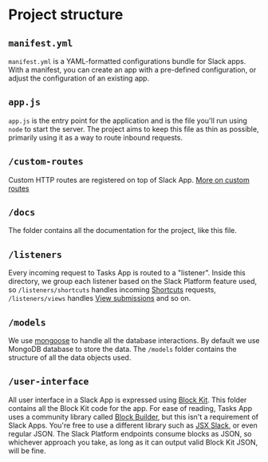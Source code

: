 # Project structure

## `manifest.yml`

`manifest.yml` is a YAML-formatted configurations bundle for Slack apps. With a manifest, you can create an app with a pre-defined configuration, or adjust the configuration of an existing app.


## `app.js`

`app.js` is the entry point for the application and is the file you'll run using `node` to start the server. The project aims to keep this file as thin as possible, primarily using it as a way to route inbound requests.


## `/custom-routes`

Custom HTTP routes are registered on top of Slack App. [More on custom routes](https://slack.dev/bolt-js/concepts#custom-routes)


## `/docs`

The folder contains all the documentation for the project, like this file.


## `/listeners`

Every incoming request to Tasks App is routed to a "listener". Inside this directory, we group each listener based on the Slack Platform feature used, so `/listeners/shortcuts` handles incoming [Shortcuts](https://api.slack.com/interactivity/shortcuts) requests, `/listeners/views` handles [View submissions](https://api.slack.com/reference/interaction-payloads/views#view_submission) and so on.


## `/models`

We use [mongoose](https://mongoosejs.com/) to handle all the database interactions. By default we use MongoDB database to store the data. The `/models` folder contains the structure of all the data objects used.


## `/user-interface`

All user interface in a Slack App is expressed using [Block Kit](https://api.slack.com/block-kit). This folder contains all the Block Kit code for the app. For ease of reading, Tasks App uses a community library called [Block Builder](https://github.com/raycharius/slack-block-builder/), but this isn't a requirement of Slack Apps. You're free to use a different library such as [JSX Slack](https://github.com/yhatt/jsx-slack), or even regular JSON. The Slack Platform endpoints consume blocks as JSON, so whichever approach you take, as long as it can output valid Block Kit JSON, will be fine.
